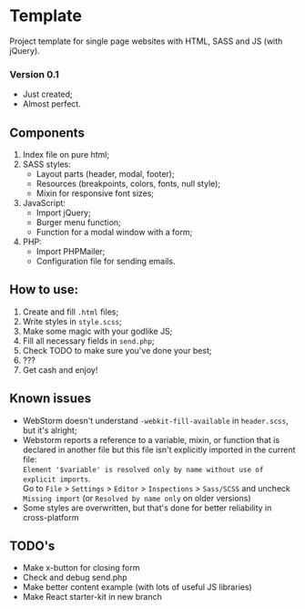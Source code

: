 # Template

Project template for single page websites with HTML, SASS and JS (with jQuery).

### Version 0.1

- Just created;
- Almost perfect.

## Components

1. Index file on pure html;
2. SASS styles:
    - Layout parts (header, modal, footer);
    - Resources (breakpoints, colors, fonts, null style);
    - Mixin for responsive font sizes;
3. JavaScript:
    - Import jQuery;
    - Burger menu function;
    - Function for a modal window with a form;
4. PHP:
    - Import PHPMailer;
    - Configuration file for sending emails.

## How to use:

1. Create and fill ```.html``` files;
2. Write styles in ```style.scss```;
3. Make some magic with your godlike JS;
4. Fill all necessary fields in ```send.php```;
5. Check TODO to make sure you've done your best;
6. ???
7. Get cash and enjoy!

## Known issues

- WebStorm doesn't understand ```-webkit-fill-available``` in ```header.scss```, but it's alright;
- Webstorm reports a reference to a variable, mixin, or function that is declared in another file but this file isn't
  explicitly imported in the current file:  
  ```Element '$variable' is resolved only by name without use of explicit imports```.  
  Go to ```File``` > ```Settings``` > ```Editor``` > ```Inspections``` > ```Sass/SCSS``` and
  uncheck ```Missing import``` (or ```Resolved by name only``` on older versions)
- Some styles are overwritten, but that's done for better reliability in cross-platform

## TODO's

- Make x-button for closing form
- Check and debug send.php
- Make better content example (with lots of useful JS libraries)
- Make React starter-kit in new branch